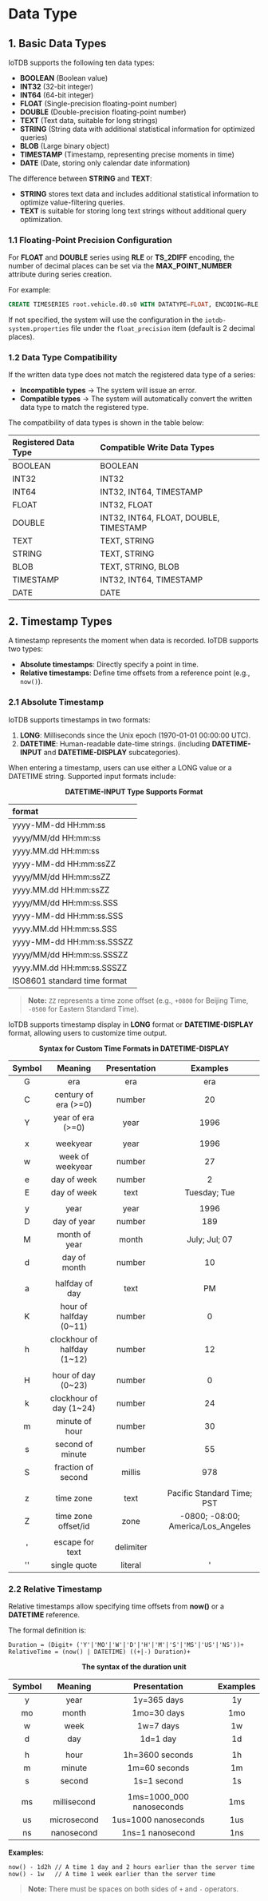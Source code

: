 <!--

    Licensed to the Apache Software Foundation (ASF) under one
    or more contributor license agreements.  See the NOTICE file
    distributed with this work for additional information
    regarding copyright ownership.  The ASF licenses this file
    to you under the Apache License, Version 2.0 (the
    "License"); you may not use this file except in compliance
    with the License.  You may obtain a copy of the License at
    
        http://www.apache.org/licenses/LICENSE-2.0
    
    Unless required by applicable law or agreed to in writing,
    software distributed under the License is distributed on an
    "AS IS" BASIS, WITHOUT WARRANTIES OR CONDITIONS OF ANY
    KIND, either express or implied.  See the License for the
    specific language governing permissions and limitations
    under the License.

-->

# Data Type

## 1. Basic Data Types

IoTDB supports the following ten data types:

- **BOOLEAN** (Boolean value)
- **INT32** (32-bit integer)
- **INT64** (64-bit integer)
- **FLOAT** (Single-precision floating-point number)
- **DOUBLE** (Double-precision floating-point number)
- **TEXT** (Text data, suitable for long strings)
- **STRING** (String data with additional statistical information for optimized queries)
- **BLOB** (Large binary object)
- **TIMESTAMP** (Timestamp, representing precise moments in time)
- **DATE** (Date, storing only calendar date information)

The difference between **STRING** and **TEXT**:

- **STRING** stores text data and includes additional statistical information to optimize value-filtering queries.
- **TEXT** is suitable for storing long text strings without additional query optimization.

### 1.1 Floating-Point Precision Configuration

For **FLOAT** and **DOUBLE** series using **RLE** or **TS_2DIFF** encoding, the number of decimal places can be set via the **MAX_POINT_NUMBER** attribute during series creation.

For example:  

```SQL
CREATE TIMESERIES root.vehicle.d0.s0 WITH DATATYPE=FLOAT, ENCODING=RLE, 'MAX_POINT_NUMBER'='2';
```

If not specified, the system will use the configuration in the `iotdb-system.properties` file under the `float_precision` item (default is 2 decimal places).  

### 1.2 Data Type Compatibility

If the written data type does not match the registered data type of a series:  

- **Incompatible types** → The system will issue an error.
- **Compatible types** → The system will automatically convert the written data type to match the registered type.

The compatibility of data types is shown in the table below:  

| Registered Data Type | Compatible Write Data Types            |
| :------------------- | :------------------------------------- |
| BOOLEAN              | BOOLEAN                                |
| INT32                | INT32                                  |
| INT64                | INT32, INT64, TIMESTAMP                |
| FLOAT                | INT32, FLOAT                           |
| DOUBLE               | INT32, INT64, FLOAT, DOUBLE, TIMESTAMP |
| TEXT                 | TEXT, STRING                           |
| STRING               | TEXT, STRING                           |
| BLOB                 | TEXT, STRING, BLOB                     |
| TIMESTAMP            | INT32, INT64, TIMESTAMP                |
| DATE                 | DATE                                   |

## 2. Timestamp Types

A timestamp represents the moment when data is recorded. IoTDB supports two types:

- **Absolute timestamps**: Directly specify a point in time.
- **Relative timestamps**: Define time offsets from a reference point (e.g., `now()`).

### 2.1 Absolute Timestamp

IoTDB supports timestamps in two formats:

1. **LONG**: Milliseconds since the Unix epoch (1970-01-01 00:00:00 UTC).
2. **DATETIME**: Human-readable date-time strings. (including **DATETIME-INPUT** and **DATETIME-DISPLAY** subcategories).  

When entering a timestamp, users can use either a LONG value or a DATETIME string. Supported input formats include:

<div style="text-align: center;">

**DATETIME-INPUT Type Supports Format**


| format                       |
| :--------------------------- |
| yyyy-MM-dd HH:mm:ss          |
| yyyy/MM/dd HH:mm:ss          |
| yyyy.MM.dd HH:mm:ss          |
| yyyy-MM-dd HH:mm:ssZZ        |
| yyyy/MM/dd HH:mm:ssZZ        |
| yyyy.MM.dd HH:mm:ssZZ        |
| yyyy/MM/dd HH:mm:ss.SSS      |
| yyyy-MM-dd HH:mm:ss.SSS      |
| yyyy.MM.dd HH:mm:ss.SSS      |
| yyyy-MM-dd HH:mm:ss.SSSZZ    |
| yyyy/MM/dd HH:mm:ss.SSSZZ    |
| yyyy.MM.dd HH:mm:ss.SSSZZ    |
| ISO8601 standard time format |


</div>

> **Note:** `ZZ` represents a time zone offset (e.g., `+0800` for Beijing Time, `-0500` for Eastern Standard Time).

IoTDB supports timestamp display in **LONG** format or **DATETIME-DISPLAY** format, allowing users to customize time output. 

<div style="text-align: center;">

**Syntax for Custom Time Formats in DATETIME-DISPLAY**


| Symbol |           Meaning           | Presentation |              Examples              |
| :----: | :-------------------------: | :----------: | :--------------------------------: |
|   G    |             era             |     era      |                era                 |
|   C    |    century of era (>=0)     |    number    |                 20                 |
|   Y    |      year of era (>=0)      |     year     |                1996                |
|        |                             |              |                                    |
|   x    |          weekyear           |     year     |                1996                |
|   w    |      week of weekyear       |    number    |                 27                 |
|   e    |         day of week         |    number    |                 2                  |
|   E    |         day of week         |     text     |            Tuesday; Tue            |
|        |                             |              |                                    |
|   y    |            year             |     year     |                1996                |
|   D    |         day of year         |    number    |                189                 |
|   M    |        month of year        |    month     |           July; Jul; 07            |
|   d    |        day of month         |    number    |                 10                 |
|        |                             |              |                                    |
|   a    |       halfday of day        |     text     |                 PM                 |
|   K    |   hour of halfday (0~11)    |    number    |                 0                  |
|   h    | clockhour of halfday (1~12) |    number    |                 12                 |
|        |                             |              |                                    |
|   H    |     hour of day (0~23)      |    number    |                 0                  |
|   k    |   clockhour of day (1~24)   |    number    |                 24                 |
|   m    |       minute of hour        |    number    |                 30                 |
|   s    |      second of minute       |    number    |                 55                 |
|   S    |     fraction of second      |    millis    |                978                 |
|        |                             |              |                                    |
|   z    |          time zone          |     text     |     Pacific Standard Time; PST     |
|   Z    |     time zone offset/id     |     zone     | -0800; -08:00; America/Los_Angeles |
|        |                             |              |                                    |
|   '    |       escape for text       |  delimiter   |                                    |
|   ''   |        single quote         |   literal    |                 '                  |

</div>

### 2.2 Relative Timestamp

Relative timestamps allow specifying time offsets from **now()** or a **DATETIME** reference.

The formal definition is:  

```Plain
Duration = (Digit+ ('Y'|'MO'|'W'|'D'|'H'|'M'|'S'|'MS'|'US'|'NS'))+  
RelativeTime = (now() | DATETIME) ((+|-) Duration)+  
```

  <div style="text-align: center;">

  **The syntax of the duration unit**


  | Symbol |   Meaning   |       Presentation       | Examples |
  | :----: | :---------: | :----------------------: | :------: |
  |   y    |    year     |       1y=365 days        |    1y    |
  |   mo   |    month    |       1mo=30 days        |   1mo    |
  |   w    |    week     |        1w=7 days         |    1w    |
  |   d    |     day     |         1d=1 day         |    1d    |
  |        |             |                          |          |
  |   h    |    hour     |     1h=3600 seconds      |    1h    |
  |   m    |   minute    |      1m=60 seconds       |    1m    |
  |   s    |   second    |       1s=1 second        |    1s    |
  |        |             |                          |          |
  |   ms   | millisecond | 1ms=1000_000 nanoseconds |   1ms    |
  |   us   | microsecond |   1us=1000 nanoseconds   |   1us    |
  |   ns   | nanosecond  |     1ns=1 nanosecond     |   1ns    |

  </div>

**Examples:**  

```Plain
now() - 1d2h // A time 1 day and 2 hours earlier than the server time  
now() - 1w   // A time 1 week earlier than the server time  
```

> **Note:** There must be spaces on both sides of `+` and `-` operators.  